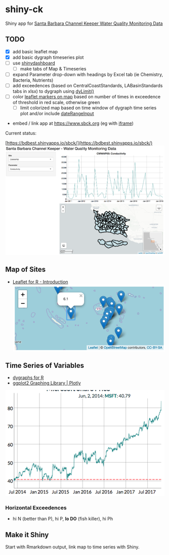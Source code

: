 # shiny-ck

Shiny app for [Santa Barbara Channel Keeper Water Quality Monitoring Data](https://www.sbck.org/current-issues/water-quality-monitoring/download-our-data/)

## TODO

- [x] add basic leaflet map
- [x] add basic dygraph timeseries plot
- [ ] use [shinydashboard](http://rstudio.github.io/shinydashboard/)
  - [ ] make tabs of Map & Timeseries
- [ ] expand Parameter drop-down with headings by Excel tab (ie Chemistry, Bacteria, Nutrients)
- [ ] add exceedences (based on CentralCoastStandards, LABasinStandards tabs in xlsx) to dygraph using [dyLimit()](https://rstudio.github.io/dygraphs/gallery-event-lines.html)
- [ ] color [leaflet markers on map](http://rstudio.github.io/leaflet/markers.html) based on number of times in exceedence of threshold in red scale, otherwise green
  - [ ] limit colorized map based on time window of dygraph time series plot and/or include [dateRangeInput]( https://shiny.rstudio.com/gallery/date-and-date-range.html)
- embed / link app at https://www.sbck.org (eg with [iframe](https://community.rstudio.com/t/iframe-shiny-apps-to-wordpress/962))

Current status:

  [https://bdbest.shinyapps.io/sbck/](https://bdbest.shinyapps.io/sbck/)<br>
  [![](./images/sbck-app_2018-06-25.png)](https://bdbest.shinyapps.io/sbck/)

## Map of Sites

* [Leaflet for R - Introduction](http://rstudio.github.io/leaflet/)
![](./images/leaflet_markers.png)

## Time Series of Variables

* [dygraphs for R](https://rstudio.github.io/dygraphs/index.html)
* [ggplot2 Graphing Library | Plotly](https://plot.ly/ggplot2/)

![](./images/dygraph-threshold.png)

### Horizontal Exceedences

- hi N (better than P), hi P, **lo DO** (fish killer), hi Ph

## Make it Shiny

Start with Rmarkdown output, link map to time series with Shiny.
